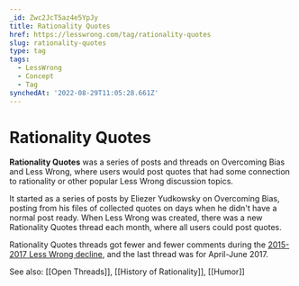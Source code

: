 ```yaml
---
_id: Zwc2JcT5az4e5YpJy
title: Rationality Quotes
href: https://lesswrong.com/tag/rationality-quotes
slug: rationality-quotes
type: tag
tags:
  - LessWrong
  - Concept
  - Tag
synchedAt: '2022-08-29T11:05:28.661Z'
---
```


# Rationality Quotes

**Rationality Quotes** was a series of posts and threads on Overcoming Bias and Less Wrong, where users would post quotes that had some connection to rationality or other popular Less Wrong discussion topics.

It started as a series of posts by Eliezer Yudkowsky on Overcoming Bias, posting from his files of collected quotes on days when he didn't have a normal post ready. When Less Wrong was created, there was a new Rationality Quotes thread each month, where all users could post quotes.

Rationality Quotes threads got fewer and fewer comments during the [2015-2017 Less Wrong decline](https://www.lesswrong.com/posts/S69ogAGXcc9EQjpcZ/a-brief-history-of-lesswrong), and the last thread was for April-June 2017.

See also: [[Open Threads]], [[History of Rationality]], [[Humor]]
